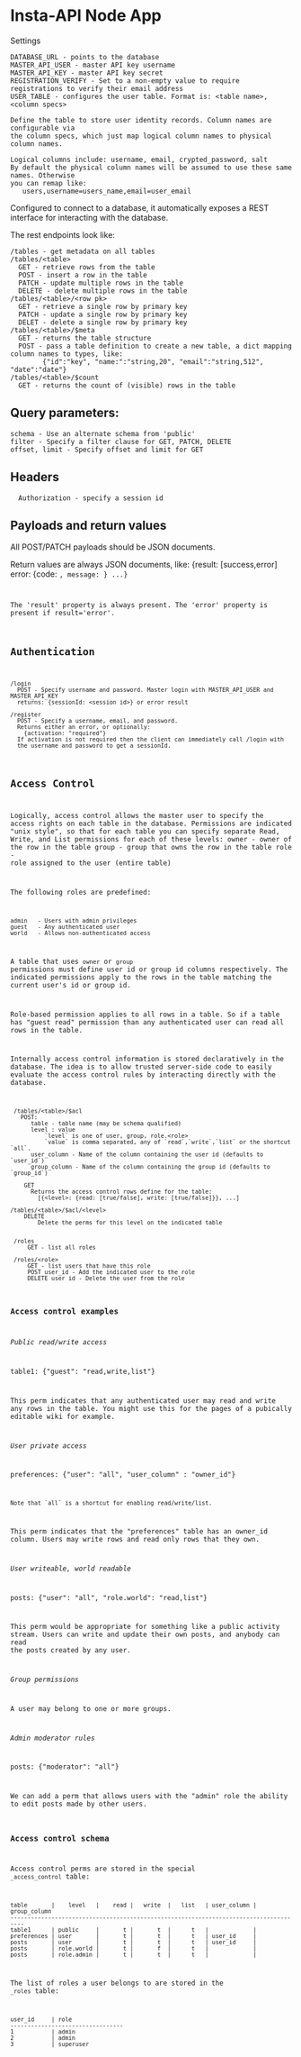 # Insta-API Node App

Settings
 
    DATABASE_URL - points to the database
    MASTER_API_USER - master API key username
    MASTER_API_KEY - master API key secret
    REGISTRATION_VERIFY - Set to a non-empty value to require registrations to verify their email address
    USER_TABLE - configures the user table. Format is: <table name>,<column specs>

    Define the table to store user identity records. Column names are configurable via
    the column specs, which just map logical column names to physical column names.

    Logical columns include: username, email, crypted_password, salt
    By default the physical column names will be assumed to use these same names. Otherwise
    you can remap like:
       users,username=users_name,email=user_email



Configured to connect to a database, it automatically exposes a REST interface for interacting with the
database.

The rest endpoints look like:

    /tables - get metadata on all tables
    /tables/<table>
      GET - retrieve rows from the table
      POST - insert a row in the table
      PATCH - update multiple rows in the table
      DELETE - delete multiple rows in the table
    /tables/<table>/<row pk>
      GET - retrieve a single row by primary key
      PATCH - update a single row by primary key
      DELET - delete a single row by primary key
    /tables/<table>/$meta
      GET - returns the table structure
      POST - pass a table definition to create a new table, a dict mapping column names to types, like:
            {"id":"key", "name:":"string,20", "email":"string,512", "date":"date"}
    /tables/<table>/$count
      GET - returns the count of (visible) rows in the table

##  Query parameters:

    schema - Use an alternate schema from 'public'
    filter - Specify a filter clause for GET, PATCH, DELETE
    offset, limit - Specify offset and limit for GET

## Headers
      Authorization - specify a session id

## Payloads and return values

All POST/PATCH payloads should be JSON documents.

Return values are always JSON documents, like:
     {result: [success,error]
      error: {code: <code>, message: <message>}
     ...}

The 'result' property is always present. The 'error' property is present if result='error'.


## Authentication

    /login
      POST - Specify username and password. Master login with MASTER_API_USER and MASTER_API_KEY
      returns: {sessionId: <session id>} or error result
  
    /register
      POST - Specify a username, email, and password.
      Returns either an error, or optionally:
        {activation: "required"}
      If activation is not required then the client can immediately call /login with
      the username and password to get a sessionId.

## Access Control

Logically, access control allows the master user to specify the access rights on each
table in the database. Permissions are indicated "unix style", so that for each
table you can specify separate Read, Write, and List permissions for each of 
these levels:
    owner   - owner of the row in the table
    group   - group that owns the row in the table
    role    - role assigned to the user (entire table)

The following roles are predefined:

    admin   - Users with admin privileges
    guest   - Any authenticated user
    world   - Allows non-authenticated access

A table that uses `owner` or `group` permissions must define user id or group id
columns respectively. The indicated permissions apply to the rows in the table
matching the current user's id or group id.

Role-based permission applies to all rows in a table. So if a table has "guest read"
permission than any authenticated user can read all rows in the table.

Internally access control information is stored declaratively in the database. The idea is to 
allow trusted server-side code to easily evaluate the access control rules by interacting
directly with the database.

     /tables/<table>/$acl
       POST:
          table - table name (may be schema qualified)
          level : value
              `level` is one of user, group, role.<role>
              `value` is comma separated, any of `read`,`write`,`list` or the shortcut `all`.
          user_column - Name of the column containing the user id (defaults to `user_id`)
          group_column - Name of the column containing the group id (defaults to `group_id`)

        GET
          Returns the access control rows define for the table:
            [{<level>: {read: [true/false], write: [true/false]}}, ...]

    /tables/<table>/$acl/<level>
        DELETE
            Delete the perms for this level on the indicated table


     /roles 
         GET - list all roles

     /roles/<role>
         GET - list users that have this role
         POST user_id - Add the indicated user to the role
         DELETE user_id - Delete the user from the role


### Access control examples

*Public read/write access*

table1: {"guest": "read,write,list"}

This perm indicates that any authenticated user may read and write any rows in the table.
You might use this for the pages of a pubically editable wiki for example.

*User private access*

preferences: {"user": "all", "user_column" : "owner_id"}

    Note that `all` is a shortcut for enabling read/write/list.

This perm indicates that the "preferences" table has an owner_id column. Users may
write rows and read only rows that they own.

*User writeable, world readable*

posts: {"user": "all", "role.world": "read,list"}

This perm would be appropriate for something like a public activity stream. Users
can write and update their own posts, and anybody can read the posts created by
any user.

*Group permissions*

A user may belong to one or more groups. 

*Admin moderator rules*

posts: {"moderator": "all"}

We can add a perm that allows users with the "admin" role the ability to edit
posts made by other users.

### Access control schema

Access control perms are stored in the special `_access_control` table:

    table       |    level   |    read |   write  |   list   | user_column | group_column
    --------------------------------------------------------------------------------------
    table1      | public     |       t |       t  |      t   |             |
    preferences | user       |       t |       t  |      t   | user_id     | 
    posts       | user       |       t |       t  |      t   | user_id     |
    posts       | role.world |       t |       f  |      t   |             |
    posts       | role.admin |       t |       t  |      t   |             |


The list of roles a user belongs to are stored in the `_roles` table:

    user_id     | role   
    ---------------------------------
    1           | admin
    2           | admin 
    3           | superuser

